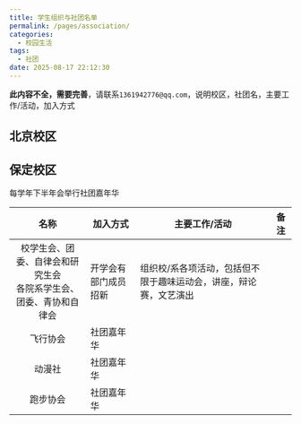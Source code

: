 ```yaml
---
title: 学生组织与社团名单
permalink: /pages/association/
categories: 
  - 校园生活
tags: 
  - 社团
date: 2025-08-17 22:12:30
---
```


**此内容不全，需要完善**，请联系`1361942776@qq.com`，说明校区，社团名，主要工作/活动，加入方式


## 北京校区

## 保定校区

每学年下半年会举行社团嘉年华

| 名称 | 加入方式 | 主要工作/活动 | 备注 |
| :----: | ------------- | -------- | --- |
|校学生会、团委、自律会和研究生会</br>各院系学生会、团委、青协和自律会|开学会有部门成员招新|组织校/系各项活动，包括但不限于趣味运动会，讲座，辩论赛，文艺演出||
|飞行协会|社团嘉年华|||
|动漫社|社团嘉年华|||
|跑步协会|社团嘉年华|||
